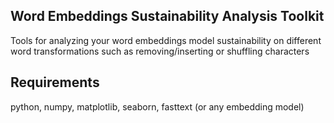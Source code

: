 ## Word Embeddings Sustainability Analysis Toolkit
Tools for analyzing your word embeddings model sustainability on different word transformations such as removing/inserting or shuffling characters

## Requirements
python, numpy, matplotlib, seaborn, fasttext (or any embedding model)

